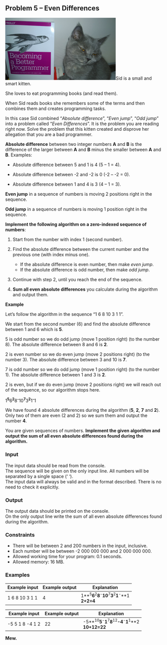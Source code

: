 Problem 5 – Even Differences
----------------------------

![](./imgs/cat.png)Sid is a small and smart kitten.

She loves to eat programming books (and read them).

When Sid reads books she remembers some of the terms and then combines them and creates programming tasks.

In this case Sid combined “*Absolute difference*”, “*Even jump*”, “*Odd jump*” into a problem called “*Even Differences*”. It is the problem you are reading right now. Solve the problem that this kitten created and disprove her allegation that you are a bad programmer.

**Absolute difference** between two integer numbers **A** and **B** is the difference of the larger between **A** and **B** minus the smaller between **A** and **B**. Examples:

-   Absolute difference between 5 and 1 is 4 (5 – 1 = 4).

-   Absolute difference between -2 and -2 is 0 (-2 – -2 = 0).

-   Absolute difference between 1 and 4 is 3 (4 – 1 = 3).

**Even jump** in a sequence of numbers is moving 2 positions right in the sequence.

**Odd jump** in a sequence of numbers is moving 1 position right in the sequence.

**Implement the following algorithm on a zero-indexed sequence of numbers**:

1.  Start from the number with index 1 (second number).

2.  Find the absolute difference between the current number and the previous one (with index minus one).

    -   If the absolute difference is even number, then make *even jump*.
    -   If the absolute difference is odd number, then make *odd jump*.

3.  Continue with step 2, until you reach the end of the sequence.

4.  **Sum all even absolute differences** you calculate during the algorithm and output them.

**Example**

Let’s follow the algorithm in the sequence “1 6 8 10 3 1 1”.

We start from the second number (6) and find the absolute difference between 1 and 6 which is **5**.

5 is odd number so we do odd jump (move 1 position right) (to the number 8). The absolute difference between 8 and 6 is **2**.

2 is even number so we do even jump (move 2 positions right) (to the number 3). The absolute difference between 3 and 10 is **7**.

7 is odd number so we do odd jump (move 1 position right) (to the number 1). The absolute difference between 1 and 3 is **2**.

2 is even, but if we do even jump (move 2 positions right) we will reach out of the sequence, so our algorithm stops here.

1<sup>**5**</sup>6<sup>**2**</sup>8<sup>**-**</sup>10<sup>**7**</sup>3<sup>**2**</sup>1<sup>**-**</sup>1

We have found 4 absolute differences during the algorithm (**5**, **2**, **7** and **2**). Only two of them are even (2 and 2) so we sum them and output the number **4**.

You are given sequences of numbers. **Implement the given algorithm and output the sum of all even absolute differences found during the algorithm.**

### Input

The input data should be read from the console.  
The sequence will be given on the only input line. All numbers will be separated by a single space (‘ ‘).  
The input data will always be valid and in the format described. There is no need to check it explicitly.

### Output

The output data should be printed on the console.</br>
On the only output line write the sum of all even absolute differences found during the algorithm.

### Constraints

-   There will be between 2 and 200 numbers in the input, inclusive.
-   Each number will be between -2 000 000 000 and 2 000 000 000.
-   Allowed working time for your program: 0.1 seconds.
-   Allowed memory: 16 MB.

### Examples

| **Example input** | **Example output** | **Explanation**  |
|-------------------|--------------------|------------------|
| 1 6 8 10 3 1 1    | 4  |1**<sup>5</sup>**6**<sup>2</sup>**8**<sup>-</sup>**10**<sup>7</sup>**3**<sup>2</sup>**1**<sup>-</sup>**1</br>**2+2=4** |

| **Example input** | **Example output** | **Explanation**  |
|-------------------|--------------------|------------------|
| -5 5 1 8 -4 1 2   | 22                 | -5**<sup>10</sup>**5**<sup>-</sup>**1**<sup>7</sup>**8**<sup>12</sup>**-4**<sup>-</sup>**1**<sup>1</sup>**2</br>**10+12=22** |

**Mew.**
